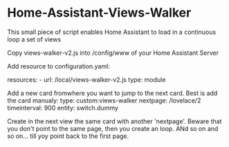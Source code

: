 # Home-Assistant-Views-Walker
This small piece of script enables Home Assistant to load in a continuous loop a set of views

Copy views-walker-v2.js into /config/www of your Home Assistant Server

Add resource to configuration.yaml:

  resources:
  	- url: /local/views-walker-v2.js
      type: module

Add a new card fromwhere you want to jump to the next card. Best is add the card manualy:
  type: custom:views-walker
  nextpage: /lovelace/2
  timeinterval: 900
  entity: switch.dummy
  
Create in the next view the same card with another 'nextpage'. Beware that you don't point to the same page, then you create an loop.
ANd so on and so on... till yoy point back to the first page.
